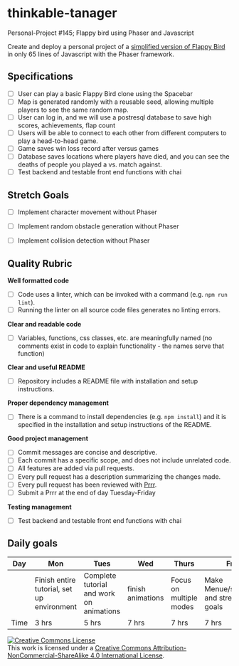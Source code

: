# thinkable-tanager
Personal-Project #145; Flappy bird using Phaser and Javascript

Create and deploy a personal project of a [simplified version of Flappy Bird](http://www.lessmilk.com/game/flappy-bird/) in only 65 lines of Javascript with the Phaser framework. 


## Specifications

- [ ] User can play a basic Flappy Bird clone using the Spacebar
- [ ] Map is generated randomly with a reusable seed, allowing multiple players to see the same random map.
- [ ] User can log in, and we will use a postresql database to save high scores, achievements, flap count
- [ ] Users will be able to connect to each other from different computers to play a head-to-head game.
- [ ] Game saves win loss record after versus games
- [ ] Database saves locations where players have died, and you can see the deaths of people you played a vs. match against.
- [ ] Test backend and testable front end functions with chai

## Stretch Goals
- [ ] Implement character movement without Phaser
- [ ] Implement random obstacle generation without Phaser
- [ ] Implement collision detection without Phaser



## Quality Rubric

  **Well formatted code**
  - [ ] Code uses a linter, which can be invoked with a command (e.g. `npm run lint`).
  - [ ] Running the linter on all source code files generates no linting errors.

  **Clear and readable code**
  - [ ] Variables, functions, css classes, etc. are meaningfully named (no comments exist in code to explain functionality - the names serve that function)

  **Clear and useful README**
  - [ ] Repository includes a README file with installation and setup instructions.

  **Proper dependency management**
  - [ ] There is a command to install dependencies (e.g. `npm install`) and it is specified in the installation and setup instructions of the README.

  **Good project management**
  - [ ] Commit messages are concise and descriptive.
  - [ ] Each commit has a specific scope, and does not include unrelated code.
  - [ ] All features are added via pull requests.
  - [ ] Every pull request has a description summarizing the changes made.
  - [ ] Every pull request has been reviewed with [Prrr](http://prrr.apps.learnersguild.org/).
  - [ ] Submit a Prrr at the end of day Tuesday-Friday
  
  **Testing management**
  - [ ] Test backend and testable front end functions with chai
  

## Daily goals
|Day| Mon | Tues | Wed | Thurs | Fri |
|------------|------------|------------|------------|------------|------------|
||Finish entire tutorial, set up environment|Complete tutorial and work on animations|finish animations|Focus on multiple modes|Make Menue/settings and stretch goals||
|Time|3 hrs|5 hrs|7 hrs|7 hrs|7 hrs|





<!-- LICENSE -->

<a rel="license" href="http://creativecommons.org/licenses/by-nc-sa/4.0/"><img alt="Creative Commons License" style="border-width:0" src="https://i.creativecommons.org/l/by-nc-sa/4.0/80x15.png" /></a>
<br />This work is licensed under a <a rel="license" href="http://creativecommons.org/licenses/by-nc-sa/4.0/">Creative Commons Attribution-NonCommercial-ShareAlike 4.0 International License</a>.
